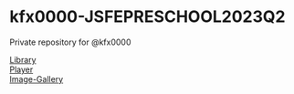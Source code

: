 # kfx0000-JSFEPRESCHOOL2023Q2
Private repository for @kfx0000

<a href="https://rolling-scopes-school.github.io/kfx0000-JSFEPRESCHOOL2023Q2/library/index.html" target="_blank">Library</a>
<br>
<a href="https://rolling-scopes-school.github.io/kfx0000-JSFEPRESCHOOL2023Q2/audio-player/index.html" target="_blank">Player</a>
<br>
<a href="https://rolling-scopes-school.github.io/kfx0000-JSFEPRESCHOOL2023Q2/image-gallery/index.html" target="_blank">Image-Gallery</a>
